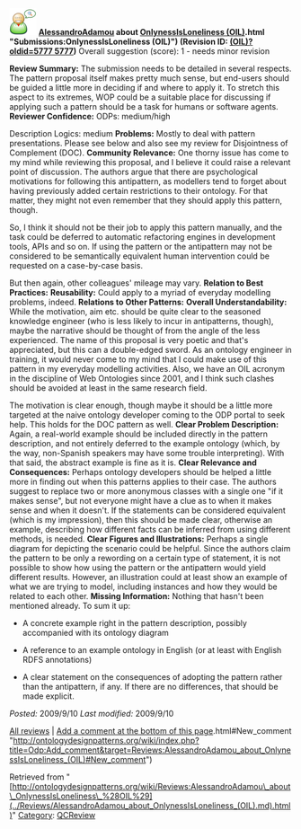 [![](../images/thumb/2/29/Reviewer.png/48px-Reviewer.png)](../Image/Reviewer.png.md "Reviewer.png")
__[AlessandroAdamou](../User/AlessandroAdamou.md "User:AlessandroAdamou") about [OnlynessIsLoneliness (OIL)](../Submissions/OnlynessIsLoneliness_(OIL).md).html "Submissions:OnlynessIsLoneliness (OIL)") (Revision ID: [(OIL)?oldid=5777 5777](../Submissions/OnlynessIsLoneliness.md "http://ontologydesignpatterns.org/wiki/Submissions:OnlynessIsLoneliness"))__
Overall suggestion (score): 1 - needs minor revision




 __Review Summary:__ The submission needs to be detailed in several respects. The pattern proposal itself makes pretty much sense, but end-users should be guided a little more in deciding if and where to apply it. To stretch this aspect to its extremes, WOP could be a suitable place for discussing if applying such a pattern should be a task for humans or software agents.
__Reviewer Confidence:__ ODPs: medium/high  

Description Logics: medium
__Problems:__ Mostly to deal with pattern presentations. Please see below and also see my review for Disjointness of Complement (DOC).
__Community Relevance:__ One thorny issue has come to my mind while reviewing this proposal, and I believe it could raise a relevant point of discussion.
The authors argue that there are psychological motivations for following this antipattern, as modellers tend to forget about having previously added certain restrictions to their ontology. For that matter, they might not even remember that they should apply this pattern, though. 


So, I think it should not be their job to apply this pattern manually, and the task could be deferred to automatic refactoring engines in development tools, APIs and so on. If using the pattern or the antipattern may not be considered to be semantically equivalent human intervention could be requested on a case-by-case basis.



But then again, other colleagues' mileage may vary.
__Relation to Best Practices:__ 
__Reusability:__ Could apply to a myriad of everyday modelling problems, indeed.
__Relations to Other Patterns:__ 
__Overall Understandability:__ While the motivation, aim etc. should be quite clear to the seasoned knowledge engineer (who is less likely to incur in antipatterns, though), maybe the narrative should be thought of from the angle of the less experienced.
The name of this proposal is very poetic and that's appreciated, but this can a double-edged sword. As an ontology engineer in training, it would never come to my mind that I could make use of this pattern in my everyday modelling activities. Also, we have an OIL acronym in the discipline of Web Ontologies since 2001, and I think such clashes should be avoided at least in the same research field.



The motivation is clear enough, though maybe it should be a little more targeted at the naive ontology developer coming to the ODP portal to seek help. This holds for the DOC pattern as well.
__Clear Problem Description:__ Again, a real-world example should be included directly in the pattern description, and not entirely deferred to the example ontology (which, by the way, non-Spanish speakers may have some trouble interpreting). With that said, the abstract example is fine as it is.
__Clear Relevance and Consequences:__ Perhaps ontology developers should be helped a little more in finding out when this patterns applies to their case. The authors suggest to replace two or more anonymous classes with a single one "if it makes sense", but not everyone might have a clue as to when it makes sense and when it doesn't. If the statements can be considered equivalent (which is my impression), then this should be made clear, otherwise an example, describing how different facts can be inferred from using different methods, is needed.
__Clear Figures and Illustrations:__ Perhaps a single diagram for depicting the scenario could be helpful. Since the authors claim the pattern to be only a rewording on a certain type of statement, it is not possible to show how using the pattern or the antipattern would yield different results. However, an illustration could at least show an example of what we are trying to model, including instances and how they would be related to each other.
__Missing Information:__ Nothing that hasn't been mentioned already. To sum it up:
- A concrete example right in the pattern description, possibly accompanied with its ontology diagram  

- A reference to an example ontology in English (or at least with English RDFS annotations)  




- A clear statement on the consequences of adopting the pattern rather than the antipattern, if any. If there are no differences, that should be made explicit.

_Posted:_ 2009/9/10 _Last modified:_ 2009/9/10



[All reviews](../Reviews/Main.md "Reviews:Main") | [Add a comment at the bottom of this page](index.php@title=Odp%253AAdd_comment&target=../Reviews/AlessandroAdamou_about_OnlynessIsLoneliness_(OIL).md).html#New_comment "http://ontologydesignpatterns.org/wiki/index.php?title=Odp:Add_comment&target=Reviews:AlessandroAdamou_about_OnlynessIsLoneliness_(OIL)#New_comment")


Retrieved from "[http://ontologydesignpatterns.org/wiki/Reviews:AlessandroAdamou\_about\_OnlynessIsLoneliness\_%28OIL%29](../Reviews/AlessandroAdamou_about_OnlynessIsLoneliness_(OIL).md).html)"
 [Category](http://ontologydesignpatterns.org/wiki/Special:Categories "Special:Categories"): [QCReview](../Category/QCReview.md "Category:QCReview")